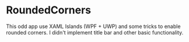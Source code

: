 # RoundedCorners
This odd app use XAML Islands (WPF + UWP) and some tricks to enable rounded corners. 
I didn't implement title bar and other basic functionality.
